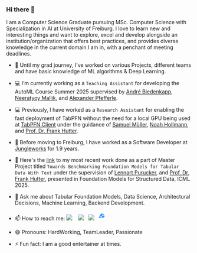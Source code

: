 ### Hi there 👋
I am a Computer Science Graduate pursuing MSc. Computer Science with Specialization in AI at University of Freiburg.
I love to learn new and interesting things and want to explore, excel and develop alongside an institution/organization that offers best practices, and provides diverse knowledge in the current domain I am in, with a penchant of meeting deadlines.<br />
<!--
**anshulg954/anshulg954** is a ✨ _special_ ✨ repository because its `README.md` (this file) appears on your GitHub profile.

Here are some ideas to get you started:

-->

- 🔭 Until my grad journey, I've worked on various Projects, different teams and have basic knowledge of ML algorithms & Deep Learning.<br />

- 💻 I’m currently working as a `Teaching Assistant` for developing the AutoML Course Summer 2025 supervised by <a href="https://ml.informatik.uni-freiburg.de/profile/biedenkapp/">André Biedenkapp</a>, <a href="https://ml.informatik.uni-freiburg.de/profile/mallik/">Neeratyoy Mallik</a>, and <a href="https://ml.informatik.uni-freiburg.de/profile/pfefferle/">Alexander Pfefferle</a>.
- 💻 Previously, I have worked as a `Research Assistant` for enabling the fast deployment of TabPFN without the need for a local GPU being used at <a href="https://github.com/PriorLabs/tabpfn-client">TabPFN Client</a> under the guidance of <a href="https://ml.informatik.uni-freiburg.de/profile/mueller/">Samuel Müller</a>, <a href="https://ml.informatik.uni-freiburg.de/profile/hollmann/">Noah Hollmann</a>, and <a href="https://ml.informatik.uni-freiburg.de/profile/hutter/">Prof. Dr. Frank Hutter</a>.
- 💼 Before moving to Freiburg, I have worked as a Software Developer at <a href="https://jungleworks.com">Jungleworks</a> for 1.9 years.<br />

- 📓 Here's the <a href="https://arxiv.org/abs/2507.07829">link</a> to my most recent work done as a part of Master Project titled `Towards Benchmarking Foundation Models for Tabular Data With Text` under the supervision of <a href="https://ml.informatik.uni-freiburg.de/profile/purucker/">Lennart Purucker</a>, and <a href="https://ml.informatik.uni-freiburg.de/profile/hutter/">Prof. Dr. Frank Hutter</a>, presented in Foundation Models for Structured Data, ICML 2025.
  
- 💬 Ask me about Tabular Foundation Models, Data Science, Architectural Decisions, Machine Learning,  Backend Development.<br/>
- 📫 How to reach me:&nbsp;<a href="https://www.instagram.com/anshulg954/"><img src="https://upload.wikimedia.org/wikipedia/commons/a/a5/Instagram_icon.png" width="25px;"></a> &nbsp;&nbsp;
<a href="https://www.linkedin.com/in/anshulg954/"><img src="https://upload.wikimedia.org/wikipedia/commons/c/ca/LinkedIn_logo_initials.png" width="25px;"></a>&nbsp;&nbsp;
<a href="https://twitter.com/anshulg954"><img src="https://upload.wikimedia.org/wikipedia/commons/b/b7/X_logo.jpg" width="25px;"></a>&nbsp;
<a href="http://anshulg954.github.io"><img src="https://github.com/anshulg954/anshulg954.github.io/blob/master/img/01.png" width="25px;"></a> <br/>
- 😄 Pronouns: HardWorking, TeamLeader, Passionate <br />
- ⚡ Fun fact: I am a good entertainer at times.<br />

